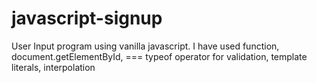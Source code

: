 # javascript-signup
User Input program using vanilla javascript. I have used function, document.getElementById, === typeof operator for validation, template literals, interpolation
